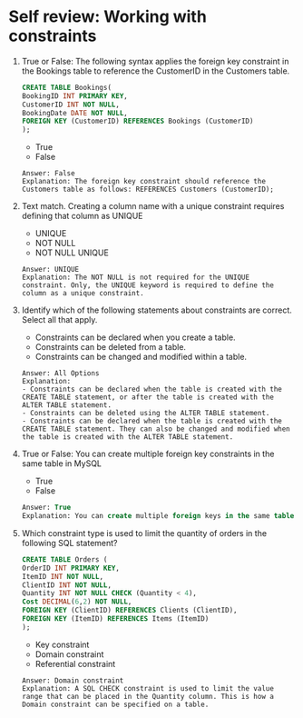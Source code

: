 # Self review: Working with constraints

1. True or False: The following syntax applies the foreign key constraint in the Bookings table to reference the CustomerID in the Customers table.
   ``` SQL
   CREATE TABLE Bookings(
   BookingID INT PRIMARY KEY, 
   CustomerID INT NOT NULL, 
   BookingDate DATE NOT NULL, 
   FOREIGN KEY (CustomerID) REFERENCES Bookings (CustomerID)
   );
   ```
   - True
   - False
   ```
   Answer: False
   Explanation: The foreign key constraint should reference the Customers table as follows: REFERENCES Customers (CustomerID);
   ```

2. Text match. Creating a column name with a unique constraint requires defining that column as UNIQUE
   - UNIQUE
   - NOT NULL
   - NOT NULL UNIQUE
   ```
   Answer: UNIQUE
   Explanation: The NOT NULL is not required for the UNIQUE constraint. Only, the UNIQUE keyword is required to define the column as a unique constraint. 
   ```

3. Identify which of the following statements about constraints are correct. Select all that apply.
   - Constraints can be declared when you create a table.
   - Constraints can be deleted from a table.
   - Constraints can be changed and modified within a table.

   ```
   Answer: All Options
   Explanation:
   - Constraints can be declared when the table is created with the CREATE TABLE statement, or after the table is created with the ALTER TABLE statement.
   - Constraints can be deleted using the ALTER TABLE statement.
   - Constraints can be declared when the table is created with the CREATE TABLE statement. They can also be changed and modified when the table is created with the ALTER TABLE statement.
   ```

4. True or False: You can create multiple foreign key constraints in the same table in MySQL

   - True
   - False

   ```SQL Answer
   Answer: True
   Explanation: You can create multiple foreign keys in the same table in MySQL.
   ```

5. Which constraint type is used to limit the quantity of orders in the following SQL statement?
   ```SQL
   CREATE TABLE Orders ( 
   OrderID INT PRIMARY KEY, 
   ItemID INT NOT NULL, 
   ClientID INT NOT NULL, 
   Quantity INT NOT NULL CHECK (Quantity < 4), 
   Cost DECIMAL(6,2) NOT NULL, 
   FOREIGN KEY (ClientID) REFERENCES Clients (ClientID), 
   FOREIGN KEY (ItemID) REFERENCES Items (ItemID) 
   );
   ```
   
   - Key constraint
   - Domain constraint
   - Referential constraint
     
   ```
   Answer: Domain constraint
   Explanation: A SQL CHECK constraint is used to limit the value range that can be placed in the Quantity column. This is how a Domain constraint can be specified on a table.
   ```
